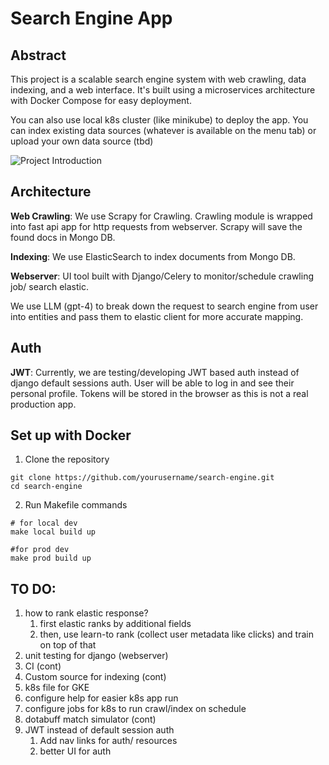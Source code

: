 # Search Engine App

## Abstract

This project is a scalable search engine system with web crawling, data indexing, and a web interface.
It's built using a microservices architecture with Docker Compose for easy deployment.

You can also use local k8s cluster (like minikube) to deploy the app.
You can index existing data sources (whatever is available on the menu tab) or upload your own data source (tbd)

![Project Introduction](icons/intro.gif)

## Architecture 

**Web Crawling**: We use Scrapy for Crawling. Crawling module is wrapped into fast api app for http requests from webserver. Scrapy will save the found docs in Mongo DB.

**Indexing**: We use ElasticSearch to index documents from Mongo DB. 

**Webserver**: UI tool built with Django/Celery to monitor/schedule crawling job/ search elastic.

We use LLM (gpt-4) to break down the request to search engine from user into entities and pass them to elastic client for more accurate mapping.

## Auth

**JWT**: Currently, we are testing/developing JWT based auth instead of django default sessions auth. User will be able to log in and see their personal profile. Tokens will be stored in the browser as this is not a real production app.

## Set up with Docker

1. Clone the repository

```shell
git clone https://github.com/yourusername/search-engine.git
cd search-engine
```

2. Run Makefile commands

```shell
# for local dev
make local build up

#for prod dev
make prod build up
```


## TO DO:

1) how to rank elastic response?
    1) first elastic ranks by additional fields
    2) then, use learn-to rank (collect user metadata like clicks) and train on top of that
2) unit testing for django (webserver)
3) CI (cont)
4) Custom source for indexing (cont)
5) k8s file for GKE
6) configure help for easier k8s app run 
7) configure jobs for k8s to run crawl/index on schedule
8) dotabuff match simulator (cont)
9) JWT instead of default session auth
   1) Add nav links for auth/ resources
   2) better UI for auth